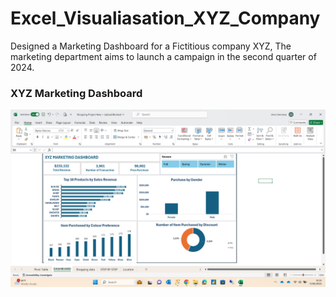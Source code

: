 # Excel_Visualiasation_XYZ_Company
Designed a Marketing Dashboard for a Fictitious company XYZ, The marketing department aims to launch a campaign in the second quarter of 2024. 
### XYZ Marketing Dashboard
![XYZ Marketing Dashboard](https://github.com/Glorie02/Excel_Visualiasation_XYZ_Company/blob/main/Dashboard%20Images/Screenshot%20(34).png?raw=true)
